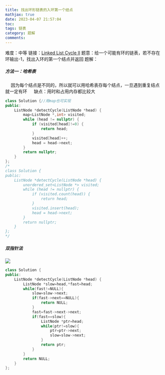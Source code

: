 ```yaml
---
title: 找出环形链表的入环第一个结点
mathjax: true
date: 2023-04-07 21:57:04
toc:
tags: 链表
category: 题解
comments:
---
```

难度：中等
链接：[Linked List Cycle II](https://leetcode.cn/problems/linked-list-cycle-ii/)
题意：给一个可能有环的链表，若不存在环输出-1，找出入环的第一个结点并返回
题解：
##### 方法一：哈希表
&emsp; 因为每个结点是不同的，所以就可以用哈希表存每个结点，一旦遇到重复结点就一定有环
&emsp; 缺点：用时和占用内存都比较大
```c++
class Solution {//用map也可实现
public:
    ListNode *detectCycle(ListNode *head) {
        map<ListNode *,int> visited;
        while (head != nullptr) {
            if (visited[head]!=0) {
                return head;
            }
            visited[head]++;
            head = head->next;
        }
        return nullptr;
    }
};
/*
class Solution {
public:
    ListNode *detectCycle(ListNode *head) {
        unordered_set<ListNode *> visited;
        while (head != nullptr) {
            if (visited.count(head)) {
                return head;
            }
            visited.insert(head);
            head = head->next;
        }
        return nullptr;
    }
};
*/
```
##### 双指针法
![](https://cdn.jsdelivr.net/gh/remnantsaint/hexoImage@main/20230407231129.png)
```c++
class Solution {
public:
    ListNode *detectCycle(ListNode *head) {
        ListNode *slow=head,*fast=head;
		while(fast!=NULL){
			slow=slow->next;
			if(fast->next==NULL){
				return NULL;
			}
			fast=fast->next->next;
			if(fast==slow){
				ListNode *ptr=head;
				while(ptr!=slow){
					ptr=ptr->next;
					slow=slow->next;
				}
				return ptr;
			}
		}
		return NULL;
    }
};
```